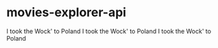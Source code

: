 # movies-explorer-api

I took the Wock' to Poland
I took the Wock' to Poland
I took the Wock' to Poland